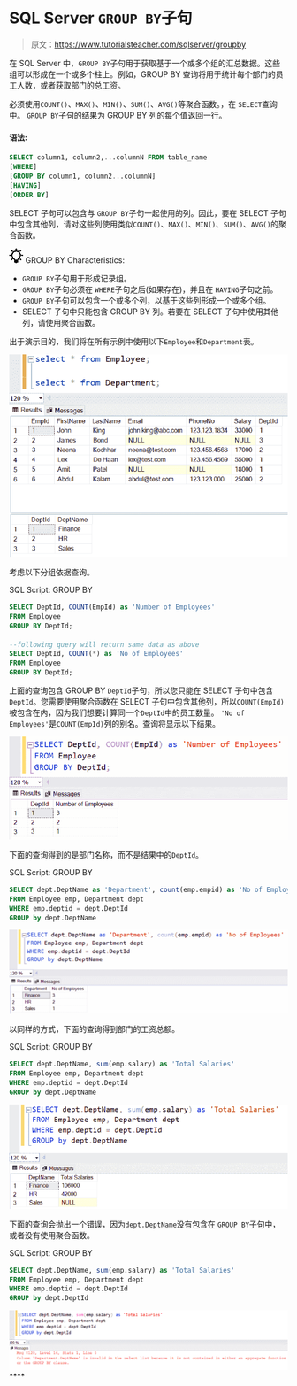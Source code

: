 # SQL Server `GROUP BY`子句

> 原文：<https://www.tutorialsteacher.com/sqlserver/groupby>

在 SQL Server 中，`GROUP BY`子句用于获取基于一个或多个组的汇总数据。这些组可以形成在一个或多个柱上。例如，GROUP BY 查询将用于统计每个部门的员工人数，或者获取部门的总工资。

必须使用`COUNT()`、`MAX()`、`MIN()`、`SUM()`、`AVG()`等聚合函数。，在 `SELECT`查询中。 `GROUP BY`子句的结果为 GROUP BY 列的每个值返回一行。

#### 语法:

```sql
SELECT column1, column2,...columnN FROM table_name
[WHERE]
[GROUP BY column1, column2...columnN]
[HAVING]
[ORDER BY] 
```

SELECT 子句可以包含与 `GROUP BY`子句一起使用的列。因此，要在 SELECT 子句中包含其他列，请对这些列使用类似`COUNT()`、`MAX()`、`MIN()`、`SUM()`、`AVG()`的聚合函数。

![](img/85db52f5404f0c468e1b194aa487d6a1.png)  GROUP BY Characteristics:

*   `GROUP BY`子句用于形成记录组。
*   `GROUP BY`子句必须在 `WHERE`子句之后(如果存在)，并且在 `HAVING`子句之前。
*   `GROUP BY`子句可以包含一个或多个列，以基于这些列形成一个或多个组。
*   SELECT 子句中只能包含 GROUP BY 列。若要在 SELECT 子句中使用其他列，请使用聚合函数。

出于演示目的，我们将在所有示例中使用以下`Employee`和`Department`表。

![sample tables](img/10196b90c13e5c72d4939e1eb6fb595a.png)

考虑以下分组依据查询。

SQL Script: GROUP BY 

```sql
SELECT DeptId, COUNT(EmpId) as 'Number of Employees' 
FROM Employee
GROUP BY DeptId;

--following query will return same data as above
SELECT DeptId, COUNT(*) as 'No of Employees' 
FROM Employee
GROUP BY DeptId; 
```

上面的查询包含 GROUP BY `DeptId`子句，所以您只能在 SELECT 子句中包含`DeptId`。您需要使用聚合函数在 SELECT 子句中包含其他列，所以`COUNT(EmpId)`被包含在内，因为我们想要计算同一个`DeptId`中的员工数量。 `'No of Employees'`是`COUNT(EmpId)`列的别名。查询将显示以下结果。

![groupby query](img/62ac81435e37728d5d906aa85068a7c4.png)

下面的查询得到的是部门名称，而不是结果中的`DeptId`。

SQL Script: GROUP BY 

```sql
SELECT dept.DeptName as 'Department', count(emp.empid) as 'No of Employees'
FROM Employee emp, Department dept
WHERE emp.deptid = dept.DeptId
GROUP by dept.DeptName 
```

![groupby query](img/a2d0ad30fa41681a44a52518b214d53f.png)

以同样的方式，下面的查询得到部门的工资总额。

SQL Script: GROUP BY 

```sql
SELECT dept.DeptName, sum(emp.salary) as 'Total Salaries'
FROM Employee emp, Department dept
WHERE emp.deptid = dept.DeptId
GROUP by dept.DeptName 
```

![groupby query](img/9be7d1b543e6ae13eacb8e2875ab249a.png)

下面的查询会抛出一个错误，因为`dept.DeptName`没有包含在 `GROUP BY`子句中，或者没有使用聚合函数。

SQL Script: GROUP BY 

```sql
SELECT dept.DeptName, sum(emp.salary) as 'Total Salaries'
FROM Employee emp, Department dept
WHERE emp.deptid = dept.DeptId
GROUP by dept.DeptId 
```

![groupby query](img/2f838709ced3c3ed961c6e9818500dd5.png)****